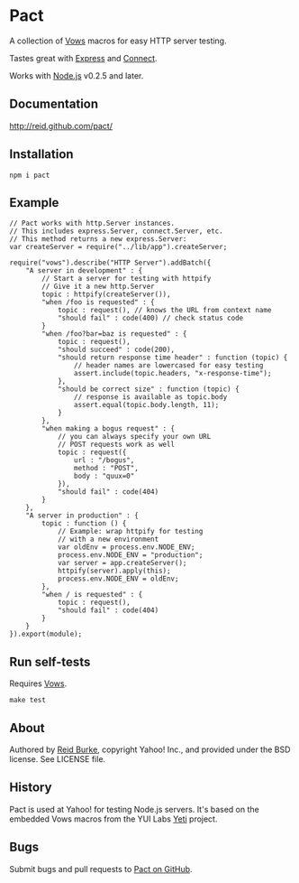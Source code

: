 # Pact

A collection of [Vows][] macros for easy HTTP server testing.

Tastes great with [Express](http://expressjs.com) and [Connect](http://senchalabs.github.com/connect/).

Works with [Node.js](http://nodejs.org/) v0.2.5 and later.

## Documentation

<http://reid.github.com/pact/>

## Installation

    npm i pact

## Example

    // Pact works with http.Server instances.
    // This includes express.Server, connect.Server, etc.
    // This method returns a new express.Server:
    var createServer = require("../lib/app").createServer;

    require("vows").describe("HTTP Server").addBatch({
        "A server in development" : {
            // Start a server for testing with httpify
            // Give it a new http.Server
            topic : httpify(createServer()),
            "when /foo is requested" : {
                topic : request(), // knows the URL from context name
                "should fail" : code(400) // check status code
            }
            "when /foo?bar=baz is requested" : {
                topic : request(),
                "should succeed" : code(200),
                "should return response time header" : function (topic) {
                    // header names are lowercased for easy testing
                    assert.include(topic.headers, "x-response-time");
                },
                "should be correct size" : function (topic) {
                    // response is available as topic.body
                    assert.equal(topic.body.length, 11);
                }
            },
            "when making a bogus request" : {
                // you can always specify your own URL
                // POST requests work as well
                topic : request({
                    url : "/bogus",
                    method : "POST",
                    body : "quux=0"
                }),
                "should fail" : code(404)
            }
        },
        "A server in production" : {
            topic : function () {
                // Example: wrap httpify for testing
                // with a new environment
                var oldEnv = process.env.NODE_ENV;
                process.env.NODE_ENV = "production";
                var server = app.createServer();
                httpify(server).apply(this);
                process.env.NODE_ENV = oldEnv;
            },
            "when / is requested" : {
                topic : request(),
                "should fail" : code(404)
            }
        }
    }).export(module);

## Run self-tests

Requires [Vows][].

    make test

## About

Authored by [Reid Burke](http://github.com/reid), copyright Yahoo! Inc., and provided under the BSD license. See LICENSE file.

## History

Pact is used at Yahoo! for testing Node.js servers. It's based on the embedded Vows macros from the YUI Labs [Yeti](http://github.com/yui/yeti) project.

## Bugs

Submit bugs and pull requests to [Pact on GitHub](http://github.com/reid/pact).

[Vows]: http://vowsjs.org/
